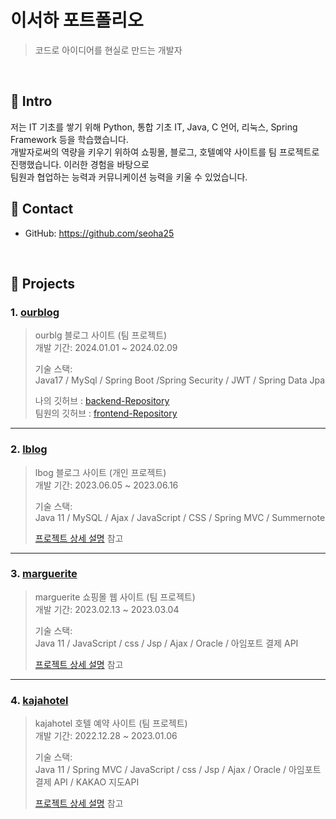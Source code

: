 # 이서하 포트폴리오
>코드로 아이디어를 현실로 만드는 개발자   

</br>

## :pushpin: Intro
저는 IT 기초를 쌓기 위해 Python, 통합 기초 IT, Java, C 언어, 리눅스, Spring Framework 등을 학습했습니다.   
개발자로써의 역량을 키우기 위하여 쇼핑몰, 블로그, 호텔예약 사이트를 팀 프로젝트로 진행했습니다. 이러한 경험을 바탕으로    
팀원과 협업하는 능력과 커뮤니케이션 능력을 키울 수 있었습니다.   


## :pushpin: Contact
- GitHub: https://github.com/seoha25

</br>

## :pushpin: Projects   
### 1. [ourblog](https://github.com/seoha25/ourblog.git)    
>ourblg 블로그 사이트 (팀 프로젝트)    
>개발 기간: 2024.01.01 ~ 2024.02.09    
>
>기술 스택:   
>Java17 / MySql / Spring Boot /Spring Security / JWT / Spring Data Jpa    
>
>나의 깃허브 : [backend-Repository](https://github.com/Seoha95/ourblog.git)    
>팀원의 깃허브 : [frontend-Repository](https://github.com/kimnya/ourblog.git)   
     

---     

### 2. [lblog](https://github.com/seoha25/lblog.git)   
>lbog 블로그 사이트 (개인 프로젝트)   
>개발 기간: 2023.06.05 ~ 2023.06.16   
>   
>기술 스택:   
>Java 11 / MySQL / Ajax / JavaScript / CSS / Spring MVC / Summernote   
>   
>[프로젝트 상세 설명](https://github.com/Seoha95/lblog.git) 참고   
   
---    
   
### 3. [marguerite](https://github.com/seoha25/marguerite.git)   
>marguerite 쇼핑몰 웹 사이트 (팀 프로젝트)   
>개발 기간: 2023.02.13 ~ 2023.03.04   
>   
>기술 스택:   
>Java 11 / JavaScript / css / Jsp / Ajax / Oracle / 아임포트 결제 API   
>   
>[프로젝트 상세 설명](https://github.com/Seoha95/marguerite.git) 참고   
   
---   
   
### 4. [kajahotel](https://github.com/seoha25/kajahotel.git)   
>kajahotel 호텔 예약 사이트 (팀 프로젝트)   
>개발 기간: 2022.12.28 ~ 2023.01.06   
>   
>기술 스택:   
>Java 11 / Spring MVC / JavaScript / css / Jsp / Ajax / Oracle / 아임포트 결제 API / KAKAO 지도API   
>   
>[프로젝트 상세 설명](https://github.com/Seoha95/kajahotel.git) 참고   
